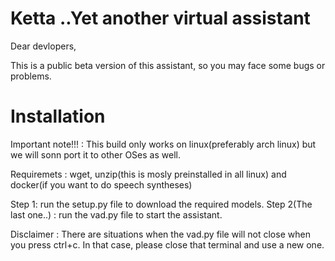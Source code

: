 # Ketta ..Yet another virtual assistant

Dear devlopers, 
              <p>This is a public beta version of this assistant, so you may face some bugs or problems.</p>
              
# Installation

Important note!!! : This build only works on linux(preferably arch linux) but we will sonn port it to other OSes as well.

Requiremets : wget, unzip(this is mosly preinstalled in all linux) and docker(if you want to do speech syntheses)

Step 1: run the setup.py file to download the required models.
Step 2(The last one..) : run the vad.py file to start the assistant.


Disclaimer : There are situations when the vad.py file will not close when you press ctrl+c. In that case, please close that terminal 
and use a new one.
